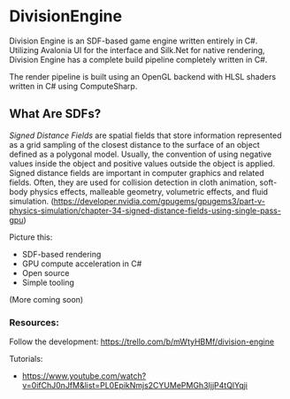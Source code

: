 # DivisionEngine

Division Engine is an SDF-based game engine written entirely in C#. Utilizing Avalonia UI for the interface and Silk.Net for native rendering, Division Engine has a complete build pipeline completely written in C#.

The render pipeline is built using an OpenGL backend with HLSL shaders written in C# using ComputeSharp.

## What Are SDFs?

*Signed Distance Fields* are spatial fields that store information represented as a grid sampling of the closest distance to the surface of an object defined as a polygonal model. Usually, the convention of using negative values inside the object and positive values outside the object is applied. Signed distance fields are important in computer graphics and related fields. Often, they are used for collision detection in cloth animation, soft-body physics effects, malleable geometry, volumetric effects, and fluid simulation.
(https://developer.nvidia.com/gpugems/gpugems3/part-v-physics-simulation/chapter-34-signed-distance-fields-using-single-pass-gpu)

Picture this:
- SDF-based rendering
- GPU compute acceleration in C#
- Open source
- Simple tooling

(More coming soon)

### Resources:
Follow the development: https://trello.com/b/mWtyHBMf/division-engine

Tutorials:
- https://www.youtube.com/watch?v=0ifChJ0nJfM&list=PL0EpikNmjs2CYUMePMGh3IjjP4tQlYqji
